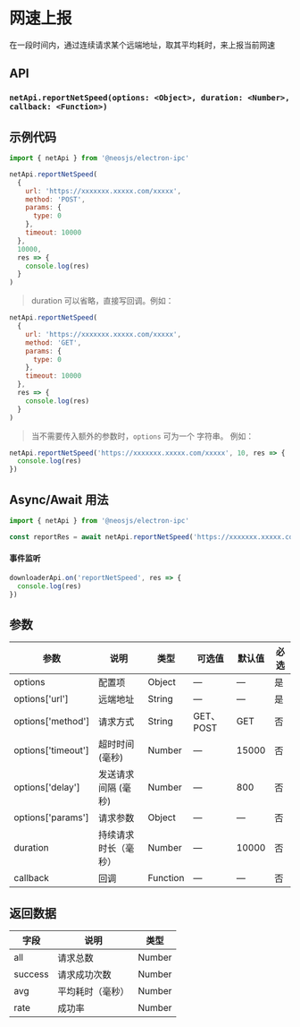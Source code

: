 # 网速上报

在一段时间内，通过连续请求某个远端地址，取其平均耗时，来上报当前网速

## API
### `netApi.reportNetSpeed(options: <Object>, duration: <Number>, callback: <Function>)`
### 

## 示例代码
```js
import { netApi } from '@neosjs/electron-ipc'

netApi.reportNetSpeed(
  {
    url: 'https://xxxxxxx.xxxxx.com/xxxxx',
    method: 'POST',
    params: {
      type: 0
    },
    timeout: 10000
  },
  10000,
  res => {
    console.log(res)
  }
)
```

> duration 可以省略，直接写回调。例如：
```js
netApi.reportNetSpeed(
  {
    url: 'https://xxxxxxx.xxxxx.com/xxxxx',
    method: 'GET',
    params: {
      type: 0
    },
    timeout: 10000
  },
  res => {
    console.log(res)
  }
)
```
> 当不需要传入额外的参数时，`options` 可为一个 字符串。 例如：

```js
netApi.reportNetSpeed('https://xxxxxxx.xxxxx.com/xxxxx', 10, res => {
  console.log(res)
})
```

## Async/Await 用法

```js
import { netApi } from '@neosjs/electron-ipc'

const reportRes = await netApi.reportNetSpeed('https://xxxxxxx.xxxxx.com/xxxxx',10)
```

####  事件监听
```js
downloaderApi.on('reportNetSpeed', res => {
  console.log(res)
})
```

## 参数

| 参数 | 说明    | 类型   | 可选值 | 默认值 |必选 |
| ---- | ------- | ------ | ------ | ------ | ------ |
| options | 配置项 | Object | —      | —      | 是      |
| options['url'] | 远端地址 | String | —      | —      | 是      |
| options['method'] | 请求方式 | String | GET、POST      | GET      | 否      |
| options['timeout'] | 超时时间 (毫秒) | Number | —      | 15000      | 否      |
| options['delay'] | 发送请求间隔 (毫秒) | Number | —      | 800      | 否      |
| options['params'] | 请求参数 | Object | —      | —      | 否      |
| duration | 持续请求时长（毫秒） | Number | —      | 10000      | 否      |
| callback | 回调 | Function | —      | —      | 否      |

## 返回数据

| 字段 | 说明    | 类型   | 
| ---- | ------- | ------ | 
| all | 请求总数 | Number |
| success | 请求成功次数 | Number |
| avg | 平均耗时（毫秒） | Number |
| rate | 成功率 | Number |
